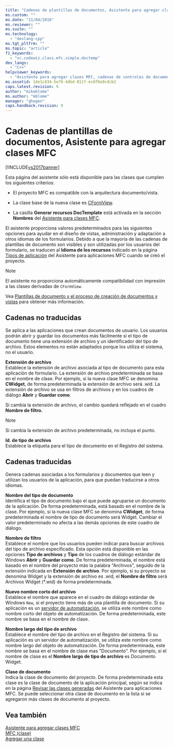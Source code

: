 ```yaml
---
title: "Cadenas de plantillas de documentos, Asistente para agregar clases MFC | Microsoft Docs"
ms.custom: ""
ms.date: "11/04/2016"
ms.reviewer: ""
ms.suite: ""
ms.technology: 
  - "devlang-cpp"
ms.tgt_pltfrm: ""
ms.topic: "article"
f1_keywords: 
  - "vc.codewiz.class.mfc.simple.doctemp"
dev_langs: 
  - "C++"
helpviewer_keywords: 
  - "Asistente para agregar clases MFC, cadenas de controles de documentos"
ms.assetid: 14e1c834-5e79-4dbd-811f-ec8f0a9cdcb2
caps.latest.revision: 9
author: "mikeblome"
ms.author: "mblome"
manager: "ghogen"
caps.handback.revision: 9
---
```

# Cadenas de plantillas de documentos, Asistente para agregar clases MFC
[!INCLUDE[vs2017banner](../../assembler/inline/includes/vs2017banner.md)]

Esta página del asistente sólo está disponible para las clases que cumplen los siguientes criterios:  
  
-   El proyecto MFC es compatible con la arquitectura documento\/vista.  
  
-   La clase base de la nueva clase es [CFormView](../../mfc/reference/cformview-class.md).  
  
-   La casilla **Generar recursos DocTemplate** está activada en la sección **Nombres** del [Asistente para clases MFC](../../mfc/reference/mfc-add-class-wizard.md).  
  
 El asistente proporciona valores predeterminados para las siguientes opciones para ayudar en el diseño de vistas, administración y adaptación a otros idiomas de los formularios.  Debido a que la mayoría de las cadenas de plantillas de documento son visibles y son utilizadas por los usuarios del formulario, se traducen al **Idioma de los recursos** indicado en la página [Tipos de aplicación](../../mfc/reference/application-type-mfc-application-wizard.md) del Asistente para aplicaciones MFC cuando se creó el proyecto.  
  
> [!NOTE]
>  El asistente no proporciona automáticamente compatibilidad con impresión a las clases derivadas de `CFormView`.  
  
 Vea [Plantillas de documento y el proceso de creación de documentos y vistas](../../mfc/document-templates-and-the-document-view-creation-process.md) para obtener más información.  
  
## Cadenas no traducidas  
 Se aplica a las aplicaciones que crean documentos de usuario.  Los usuarios podrán abrir y guardar los documentos más fácilmente si el tipo de documento tiene una extensión de archivo y un identificador del tipo de archivo.  Estos elementos no están adaptados porque los utiliza el sistema, no el usuario.  
  
 **Extensión de archivo**  
 Establece la extensión de archivo asociada al tipo de documento para esta aplicación de formulario.  La extensión de archivo predeterminada se basa en el nombre de clase.  Por ejemplo, si la nueva clase MFC se denomina **CWidget**, de forma predeterminada la extensión de archivo será .wid.  La extensión de archivo se usa en filtros de archivos y en los cuadros de diálogo **Abrir** y **Guardar como**.  
  
 Si cambia la extensión de archivo, el cambio quedará reflejado en el cuadro **Nombre de filtro.**  
  
> [!NOTE]
>  Si cambia la extensión de archivo predeterminada, no incluya el punto.  
  
 **Id. de tipo de archivo**  
 Establece la etiqueta para el tipo de documento en el Registro del sistema.  
  
## Cadenas traducidas  
 Genera cadenas asociadas a los formularios y documentos que leen y utilizan los usuarios de la aplicación, para que puedan traducirse a otros idiomas.  
  
 **Nombre del tipo de documento**  
 Identifica el tipo de documento bajo el que puede agruparse un documento de la aplicación.  De forma predeterminada, está basado en el nombre de la clase.  Por ejemplo, si la nueva clase MFC se denomina **CWidget**, de forma predeterminada el nombre de tipo de documento será Widget.  Cambiar el valor predeterminado no afecta a las demás opciones de este cuadro de diálogo.  
  
 **Nombre de filtro**  
 Establece el nombre que los usuarios pueden indicar para buscar archivos del tipo de archivo especificado.  Esta opción está disponible en las opciones **Tipo de archivos** y **Tipo** de los cuadros de diálogo estándar de Windows **Abrir** y **Guardar como**.  De forma predeterminada, el nombre está basado en el nombre del proyecto más la palabra "Archivos", seguido de la extensión indicada en **Extensión de archivo**.  Por ejemplo, si su proyecto se denomina Widget y la extensión de archivo es .wid, el **Nombre de filtro** será Archivos Widget \(\*.wid\) de forma predeterminada.  
  
 **Nuevo nombre corto del archivo**  
 Establece el nombre que aparece en el cuadro de diálogo estándar de Windows `New`, si el proyecto tiene más de una plantilla de documento.  Si su aplicación es un [servidor de automatización](../../mfc/automation-servers.md), se utiliza este nombre como nombre corto del objeto de automatización.  De forma predeterminada, este nombre se basa en el nombre de clase.  
  
 **Nombre largo del tipo de archivo**  
 Establece el nombre del tipo de archivo en el Registro del sistema.  Si su aplicación es un servidor de automatización, se utiliza este nombre como nombre largo del objeto de automatización.  De forma predeterminada, este nombre se basa en el nombre de clase mas "Documento".  Por ejemplo, si el nombre de clase es el **Nombre largo de tipo de archivo** es Documento Widget.  
  
 **Clase de documento**  
 Indica la clase de documento del proyecto.  De forma predeterminada esta clase es la clase de documento de la aplicación principal, según se indica en la página [Revisar las clases generadas](../../mfc/reference/generated-classes-mfc-application-wizard.md) del Asistente para aplicaciones MFC.  Se puede seleccionar otra clase de documento en la lista si se agregaron más clases de documento al proyecto.  
  
## Vea también  
 [Asistente para agregar clases MFC](../../mfc/reference/mfc-add-class-wizard.md)   
 [MFC \(clase\)](../../mfc/reference/adding-an-mfc-class.md)   
 [Agregar una clase](../../ide/adding-a-class-visual-cpp.md)
